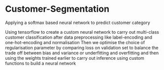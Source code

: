 # Customer-Segmentation
Applying a softmax based neural network to predict customer category

Using tensorflow to create a custom neural network to carry out multi-class customer classification after data preprocessing like label-encoding and one-hot-encoding and normalisation
Then we optimise the choice of regularisation parameter by comparing loss on validation set to balance the trade off between bias and variance or underfitting and overfitting and then using the weights trained earlier to carry out inference using custom functions to build a neural network
